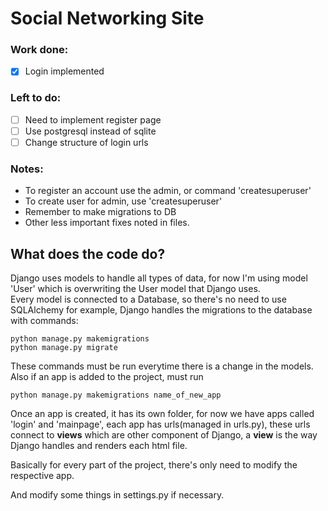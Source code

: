 # Social Networking Site

### Work done:

-  [x] Login implemented

### Left to do:

- [ ] Need to implement register page
- [ ] Use postgresql instead of sqlite
- [ ] Change structure of login urls

### Notes:

- To register an account use the admin, or command 'createsuperuser'
- To create user for admin, use 'createsuperuser'
- Remember to make migrations to DB
- Other less important fixes noted in files.

## What does the code do?
Django uses models to handle all types of data, for now I'm using model 'User' which is overwriting the User model that Django uses.<br>
Every model is connected to a Database, so there's no need to use SQLAlchemy for example, Django handles the migrations to the database with commands:
```
python manage.py makemigrations
python manage.py migrate
```
These commands must be run everytime there is a change in the models.
Also if an app is added to the project, must run
```
python manage.py makemigrations name_of_new_app
```

Once an app is created, it has its own folder, for now we have apps called 'login' and 'mainpage', each app has urls(managed in urls.py), these urls connect to __views__ which are other component of Django, a __view__ is the way Django handles and renders each html file.

Basically for every part of the project, there's only need to modify the respective app.

And modify some things in settings.py if necessary.